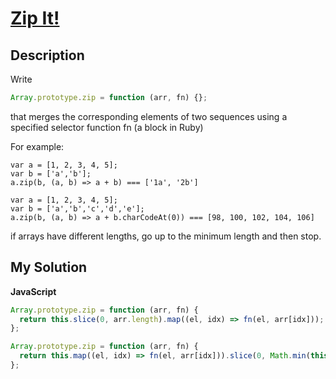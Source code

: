 # [Zip It!](https://www.codewars.com/kata/56aaf25213edd3a88a000002)

## Description

Write

```js
Array.prototype.zip = function (arr, fn) {};
```

that merges the corresponding elements of two sequences using a specified selector function fn (a block in Ruby)

For example:

```
var a = [1, 2, 3, 4, 5];
var b = ['a','b'];
a.zip(b, (a, b) => a + b) === ['1a', '2b']

var a = [1, 2, 3, 4, 5];
var b = ['a','b','c','d','e'];
a.zip(b, (a, b) => a + b.charCodeAt(0)) === [98, 100, 102, 104, 106]
```

if arrays have different lengths, go up to the minimum length and then stop.

## My Solution

**JavaScript**

```js
Array.prototype.zip = function (arr, fn) {
  return this.slice(0, arr.length).map((el, idx) => fn(el, arr[idx]));
};
```

```js
Array.prototype.zip = function (arr, fn) {
  return this.map((el, idx) => fn(el, arr[idx])).slice(0, Math.min(this.length, arr.length));
};
```
